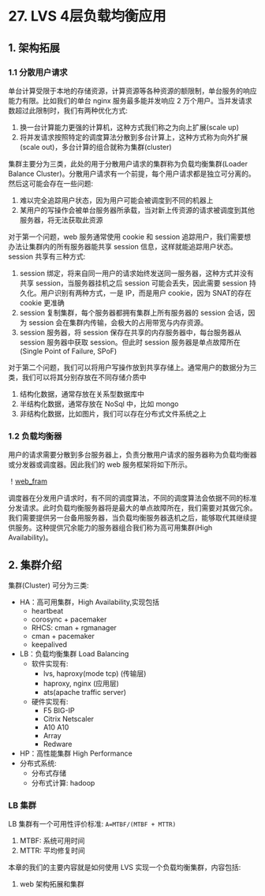 # 27. LVS 4层负载均衡应用

## 1. 架构拓展
### 1.1 分散用户请求
单台计算受限于本地的存储资源，计算资源等各种资源的额限制，单台服务的响应能力有限。比如我们的单台 nginx 服务最多能并发响应 2 万个用户。当并发请求数超过此限制时，我们有两种优化方式:
1. 换一台计算能力更强的计算机，这种方式我们称之为向上扩展(scale up)
2. 将并发请求按照特定的调度算法分散到多台计算上，这种方式称为向外扩展(scale out)，多台计算的组合就称为集群(cluster)

集群主要分为三类，此处的用于分散用户请求的集群称为负载均衡集群(Loader Balance Cluster)。分散用户请求有一个前提，每个用户请求都是独立可分离的。然后这可能会存在一些问题:
1. 难以完全追踪用户状态，因为用户可能会被调度到不同的机器上
2. 某用户的写操作会被单台服务器所承载，当对新上传资源的请求被调度到其他服务器，将无法获取此资源

对于第一个问题，web 服务通常使用 cookie 和 session 追踪用户，我们需要想办法让集群内的所有服务器能共享 session 信息，这样就能追踪用户状态。session 共享有三种方式:
1. session 绑定，将来自同一用户的请求始终发送同一服务器，这种方式并没有共享 session，当服务器挂机之后 session 可能会丢失，因此需要 session 持久化。用户识别有两种方式，一是 IP，而是用户 cookie，因为 SNAT的存在 cookie 更准确
2. session 复制集群，每个服务器都拥有集群上所有服务器的 session 会话，因为 session 会在集群内传输，会极大的占用带宽与内存资源。
3. session 服务器，将 session 保存在共享的内存服务器中，每台服务器从session 服务器中获取 session。但此时 session 服务器是单点故障所在(Single Point of Failure, SPoF)

对于第二个问题，我们可以将用户写操作放到共享存储上。通常用户的数据分为三类，我们可以将其分别存放在不同存储介质中
1. 结构化数据，通常存放在关系型数据库中
2. 半结构化数据，通常存放在 NoSql 中，比如 mongo
2. 非结构化数据，比如图片，我们可以存在分布式文件系统之上

### 1.2 负载均衡器
用户的请求需要分散到多台服务器上，负责分散用户请求的服务器称为负载均衡器或分发器或调度器。因此我们的 web 服务框架将如下所示。

！[web_fram](../images/27/web_frame.jpg)

调度器在分发用户请求时，有不同的调度算法，不同的调度算法会依据不同的标准分发请求。此时负载均衡服务器将是最大的单点故障所在，我们需要对其做冗余。我们需要提供另一台备用服务器，当负载均衡服务器迭机之后，能够取代其继续提供服务。这种提供冗余能力的服务器组合我们称为高可用集群(High Availability)。

## 2. 集群介绍
集群(Cluster) 可分为三类:
- HA：高可用集群，High Availability,实现包括
    - heartbeat
    - corosync + pacemaker
    - RHCS: cman + rgmanager
    - cman + pacemaker
    - keepalived
- LB：负载均衡集群 Load Balancing
    - 软件实现有:
        - lvs, haproxy(mode tcp) (传输层)
        - haproxy, nginx (应用层)
        - ats(apache traffic server)
    - 硬件实现有:
        - F5 BIG-IP
        - Citrix Netscaler
        - A10 A10
        - Array
        - Redware
- HP：高性能集群  High Performance
- 分布式系统:
	- 分布式存储
	- 分布式计算: hadoop

### LB 集群
LB 集群有一个可用性评价标准: `A=MTBF/(MTBF + MTTR)`
1. MTBF: 系统可用时间
2. MTTR: 平均修复时间

本章的我们的主要内容就是如何使用 LVS 实现一个负载均衡集群，内容包括:
1. web 架构拓展和集群



